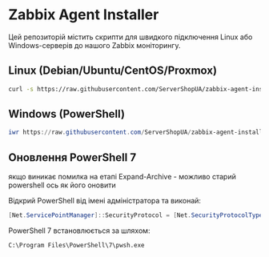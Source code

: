 # Zabbix Agent Installer

Цей репозиторій містить скрипти для швидкого підключення Linux або Windows-серверів до нашого Zabbix моніторингу.

## Linux (Debian/Ubuntu/CentOS/Proxmox)

```bash
curl -s https://raw.githubusercontent.com/ServerShopUA/zabbix-agent-installer/main/install_agent.sh | bash
```

## Windows (PowerShell)
```powershell
iwr https://raw.githubusercontent.com/ServerShopUA/zabbix-agent-installer/main/install_agent_win.ps1 -OutFile "$env:TEMP\install_agent_win.ps1"; powershell -ExecutionPolicy Bypass -File "$env:TEMP\install_agent_win.ps1"
```

## Оновлення PowerShell 7

якщо виникає помилка на етапі Expand-Archive - можливо старий powershell
ось як його оновити

Відкрий PowerShell від імені адміністратора та виконай:
```powershell
[Net.ServicePointManager]::SecurityProtocol = [Net.SecurityProtocolType]::Tls12; iwr https://raw.githubusercontent.com/ServerShopUA/zabbix-agent-installer/main/install_or_update_pwsh.ps1 -OutFile "$env:TEMP\install_or_update_pwsh.ps1"; powershell -ExecutionPolicy Bypass -File "$env:TEMP\install_or_update_pwsh.ps1"
```

PowerShell 7 встановлюється за шляхом:
```
C:\Program Files\PowerShell\7\pwsh.exe
```


	
